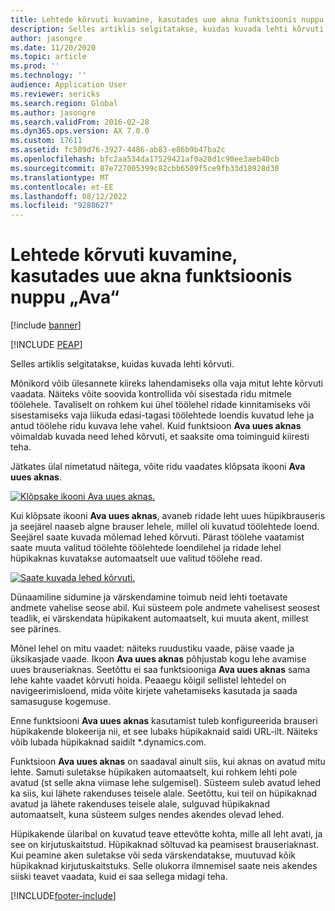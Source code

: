 ```yaml
---
title: Lehtede kõrvuti kuvamine, kasutades uue akna funktsioonis nuppu „Ava“
description: Selles artiklis selgitatakse, kuidas kuvada lehti kõrvuti.
author: jasongre
ms.date: 11/20/2020
ms.topic: article
ms.prod: ''
ms.technology: ''
audience: Application User
ms.reviewer: sericks
ms.search.region: Global
ms.author: jasongre
ms.search.validFrom: 2016-02-28
ms.dyn365.ops.version: AX 7.0.0
ms.custom: 17611
ms.assetid: fc589d76-3927-4486-ab83-e86b9b47ba2c
ms.openlocfilehash: bfc2aa534da17529421af0a28d1c90ee3aeb40cb
ms.sourcegitcommit: 87e727005399c82cbb6509f5ce9fb33d18928d30
ms.translationtype: MT
ms.contentlocale: et-EE
ms.lasthandoff: 08/12/2022
ms.locfileid: "9288627"
---
```

# <a name="show-pages-side-by-side-using-the-open-in-new-window-feature"></a>Lehtede kõrvuti kuvamine, kasutades uue akna funktsioonis nuppu „Ava“

[!include [banner](../includes/banner.md)]


[!INCLUDE [PEAP](../../../includes/peap-1.md)]

Selles artiklis selgitatakse, kuidas kuvada lehti kõrvuti.

Mõnikord võib ülesannete kiireks lahendamiseks olla vaja mitut lehte kõrvuti vaadata. Näiteks võite soovida kontrollida või sisestada ridu mitmele töölehele. Tavaliselt on rohkem kui ühel töölehel ridade kinnitamiseks või sisestamiseks vaja liikuda edasi-tagasi töölehtede loendis kuvatud lehe ja antud töölehe ridu kuvava lehe vahel. Kuid funktsioon **Ava uues aknas** võimaldab kuvada need lehed kõrvuti, et saaksite oma toiminguid kiiresti teha.

Jätkates ülal nimetatud näitega, võite ridu vaadates klõpsata ikooni **Ava uues aknas**.

[![Klõpsake ikooni Ava uues aknas.](./media/open-in-new-window-icon.png)](./media/open-in-new-window-icon.png)

Kui klõpsate ikooni **Ava uues aknas**, avaneb ridade leht uues hüpikbrauseris ja seejärel naaseb algne brauser lehele, millel oli kuvatud töölehtede loend. Seejärel saate kuvada mõlemad lehed kõrvuti. Pärast töölehe vaatamist saate muuta valitud töölehte töölehtede loendilehel ja ridade lehel hüpikaknas kuvatakse automaatselt uue valitud töölehe read.

[![Saate kuvada lehed kõrvuti.](./media/pages-show-side-by-side.png)](./media/pages-show-side-by-side.png)

Dünaamiline sidumine ja värskendamine toimub neid lehti toetavate andmete vahelise seose abil. Kui süsteem pole andmete vahelisest seosest teadlik, ei värskendata hüpikakent automaatselt, kui muuta akent, millest see pärines.

Mõnel lehel on mitu vaadet: näiteks ruudustiku vaade, päise vaade ja üksikasjade vaade. Ikoon **Ava uues aknas** põhjustab kogu lehe avamise uues brauseriaknas. Seetõttu ei saa funktsiooniga **Ava uues aknas** sama lehe kahte vaadet kõrvuti hoida. Peaaegu kõigil sellistel lehtedel on navigeerimisloend, mida võite kirjete vahetamiseks kasutada ja saada samasuguse kogemuse.

Enne funktsiooni **Ava uues aknas** kasutamist tuleb konfigureerida brauseri hüpikakende blokeerija nii, et see lubaks hüpikaknaid saidi URL-ilt. Näiteks võib lubada hüpikaknad saidilt \*.dynamics.com.

Funktsioon **Ava uues aknas** on saadaval ainult siis, kui aknas on avatud mitu lehte. Samuti suletakse hüpikaken automaatselt, kui rohkem lehti pole avatud (st selle akna viimase lehe sulgemisel). Süsteem suleb avatud lehed ka siis, kui lähete rakenduses teisele alale. Seetõttu, kui teil on hüpikaknad avatud ja lähete rakenduses teisele alale, sulguvad hüpikaknad automaatselt, kuna süsteem sulges nendes akendes olevad lehed.

Hüpikakende ülaribal on kuvatud teave ettevõtte kohta, mille all leht avati, ja see on kirjutuskaitstud. Hüpikaknad sõltuvad ka peamisest brauseriaknast. Kui peamine aken suletakse või seda värskendatakse, muutuvad kõik hüpikaknad kirjutuskaitstuks. Selle olukorra ilmnemisel saate neis akendes siiski teavet vaadata, kuid ei saa sellega midagi teha.


[!INCLUDE[footer-include](../../../includes/footer-banner.md)]
